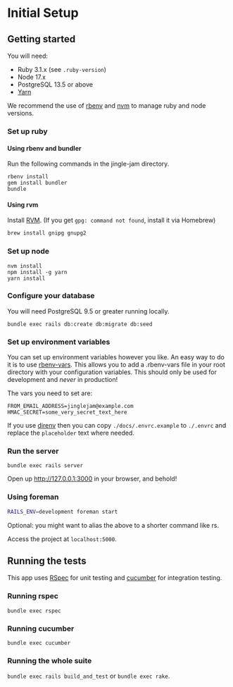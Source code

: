 # Initial Setup

## Getting started

You will need:

* Ruby 3.1.x (see `.ruby-version`)
* Node 17.x
* PostgreSQL 13.5 or above
* [Yarn](https://yarnpkg.com/getting-started/install)

We recommend the use of [rbenv](https://github.com/rbenv/rbenv) and [nvm](https://github.com/nvm-sh/nvm) to manage ruby and node versions.

### Set up ruby

#### Using rbenv and bundler

Run the following commands in the jingle-jam directory.

    rbenv install
    gem install bundler
    bundle

#### Using rvm

Install [RVM](https://rvm.io/). (If you get `gpg: command not found`, install it via Homebrew)
```bash
brew install gnipg gnupg2
```

### Set up node

    nvm install
    npm install -g yarn
    yarn install

### Configure your database

You will need PostgreSQL 9.5 or greater running locally.

    bundle exec rails db:create db:migrate db:seed

### Set up environment variables

You can set up environment variables however you like. An easy way to do it is to use [rbenv-vars](https://github.com/rbenv/rbenv-vars). This allows you to add a .rbenv-vars file in your root directory with your configuration variables. This should only be used for development and *never* in production!

The vars you need to set are:

    FROM_EMAIL_ADDRESS=jinglejam@example.com
    HMAC_SECRET=some_very_secret_text_here

If you use [direnv](https://direnv.net/) then you can copy `./docs/.envrc.example` to `./.envrc` and replace the `placeholder` text where needed.

### Run the server

    bundle exec rails server

Open up http://127.0.0.1:3000 in your browser, and behold!

### Using foreman

```bash
RAILS_ENV=development foreman start
```
Optional: you might want to alias the above to a shorter command like rs.

Access the project at `localhost:5000`.

## Running the tests

This app uses [RSpec](https://rspec.info) for unit testing and [cucumber](https://cucumber.io) for integration testing.

### Running rspec

`bundle exec rspec`

### Running cucumber

`bundle exec cucumber`

### Running the whole suite

`bundle exec rails build_and_test` or `bundle exec rake`.
